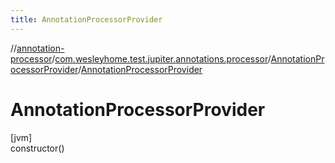 ```yaml
---
title: AnnotationProcessorProvider
---
```

//[annotation-processor](../../../index.html)/[com.wesleyhome.test.jupiter.annotations.processor](../index.html)/[AnnotationProcessorProvider](index.html)/[AnnotationProcessorProvider](-annotation-processor-provider.html)



# AnnotationProcessorProvider



[jvm]\
constructor()




